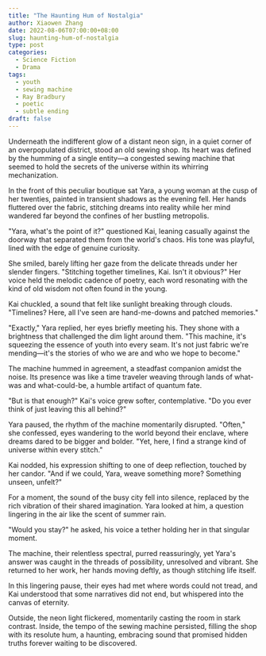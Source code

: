 ```yaml
---
title: "The Haunting Hum of Nostalgia"
author: Xiaowen Zhang
date: 2022-08-06T07:00:00+08:00
slug: haunting-hum-of-nostalgia
type: post
categories:
  - Science Fiction
  - Drama
tags:
  - youth
  - sewing machine
  - Ray Bradbury
  - poetic
  - subtle ending
draft: false
---
```


Underneath the indifferent glow of a distant neon sign, in a quiet corner of an overpopulated district, stood an old sewing shop. Its heart was defined by the humming of a single entity—a congested sewing machine that seemed to hold the secrets of the universe within its whirring mechanization.

In the front of this peculiar boutique sat Yara, a young woman at the cusp of her twenties, painted in transient shadows as the evening fell. Her hands fluttered over the fabric, stitching dreams into reality while her mind wandered far beyond the confines of her bustling metropolis.

"Yara, what's the point of it?" questioned Kai, leaning casually against the doorway that separated them from the world's chaos. His tone was playful, lined with the edge of genuine curiosity.

She smiled, barely lifting her gaze from the delicate threads under her slender fingers. "Stitching together timelines, Kai. Isn't it obvious?" Her voice held the melodic cadence of poetry, each word resonating with the kind of old wisdom not often found in the young.

Kai chuckled, a sound that felt like sunlight breaking through clouds. "Timelines? Here, all I've seen are hand-me-downs and patched memories."

"Exactly," Yara replied, her eyes briefly meeting his. They shone with a brightness that challenged the dim light around them. "This machine, it's squeezing the essence of youth into every seam. It's not just fabric we're mending—it's the stories of who we are and who we hope to become."

The machine hummed in agreement, a steadfast companion amidst the noise. Its presence was like a time traveler weaving through lands of what-was and what-could-be, a humble artifact of quantum fate.

"But is that enough?" Kai's voice grew softer, contemplative. "Do you ever think of just leaving this all behind?"

Yara paused, the rhythm of the machine momentarily disrupted. "Often," she confessed, eyes wandering to the world beyond their enclave, where dreams dared to be bigger and bolder. "Yet, here, I find a strange kind of universe within every stitch."

Kai nodded, his expression shifting to one of deep reflection, touched by her candor. "And if we could, Yara, weave something more? Something unseen, unfelt?" 

For a moment, the sound of the busy city fell into silence, replaced by the rich vibration of their shared imagination. Yara looked at him, a question lingering in the air like the scent of summer rain.

"Would you stay?" he asked, his voice a tether holding her in that singular moment.

The machine, their relentless spectral, purred reassuringly, yet Yara's answer was caught in the threads of possibility, unresolved and vibrant. She returned to her work, her hands moving deftly, as though stitching life itself.

In this lingering pause, their eyes had met where words could not tread, and Kai understood that some narratives did not end, but whispered into the canvas of eternity.

Outside, the neon light flickered, momentarily casting the room in stark contrast. Inside, the tempo of the sewing machine persisted, filling the shop with its resolute hum, a haunting, embracing sound that promised hidden truths forever waiting to be discovered.